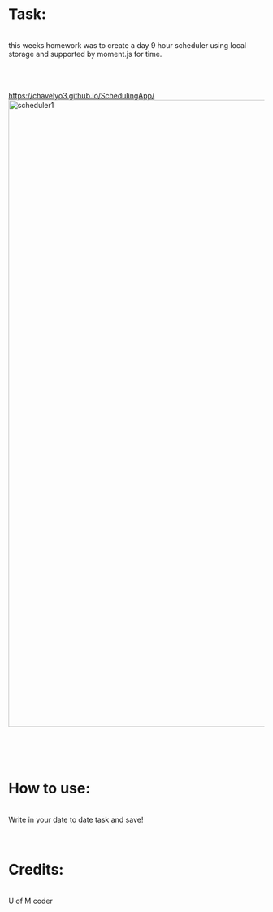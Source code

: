 <h1>Task:</h1><br>
this weeks homework was to create a day 9 hour scheduler using local storage and supported by moment.js for time. 



<br><br><br>
https://chavelyo3.github.io/SchedulingApp/
<br>
<img width="1234" alt="scheduler1" src="https://user-images.githubusercontent.com/69928551/97832088-9461aa00-1c97-11eb-9426-0306b9e2132d.png">


<br><br><br>
<h1>How to use: </h1><br>
Write in your date to date task and save!
<br><br><br>
<h1>Credits:</h1> <br>
U of M coder